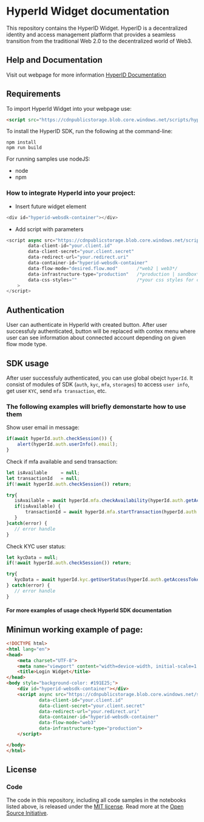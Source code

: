 # HyperId Widget documentation

This repository contains the HyperID Widget.
HyperID is a decentralized identity and access management platform that provides a seamless transition from the traditional Web 2.0 to the decentralized world of Web3. 

## Help and Documentation
Visit out webpage for more information [HyperID Documentation](https://hyperid.gitbook.io/hyperid-dev-docs/)

## Requirements
To import HyperId Widget into your webpage use:
```html
<script src="https://cdnpublicstorage.blob.core.windows.net/scripts/hyperIdWidget.js"></script>
```

To install the HyperID SDK, run the following at the command-line:

```terminal
npm install
npm run build
```

For running samples use nodeJS:
- node
- npm

### How to integrate HyperId into your project:

- Insert future widget element

```js
<div id="hyperid-websdk-container"></div>
```
- Add script with parameters

```js
<script async src="https://cdnpublicstorage.blob.core.windows.net/scripts/hyperIdWidget.js"
        data-client-id="your.client.id"
        data-client-secret="your.client.secret"
        data-redirect-url="your.redirect.uri"
        data-container-id="hyperid-websdk-container"
        data-flow-mode="desired.flow.mod"       /*web2 | web3*/
        data-infrastructure-type="production"   /*production | sandbox*/
        data-css-styles=""                      /*your css styles for container elements*/
    >
</script>
```
## Authentication

User can authenticate in HyperId with created button. After user successfuly authenticated, button will be replaced with contex menu where user can see information about connected account depending on given flow mode type.

## SDK usage

After user successfuly authenticated, you can use global obejct `hyperId`. It consist of modules of SDK (`auth`, `kyc`, `mfa`, `storages`) to access `user info`, get user `KYC`, send `mfa transaction`, etc.

### The following examples will briefly demonstarte how to use them

Show user email in message:
```js
if(await hyperId.auth.checkSession()) {
    alert(hyperId.auth.userInfo().email);
}
```

Check if mfa available and send transaction:
 ```js
let isAvailable     = null;
let transactionId   = null;
if(!await hyperId.auth.checkSession()) return;

try{
    isAvailable = await hyperId.mfa.checkAvailability(hyperId.auth.getAccessToken());
    if(isAvailable) {
        transactionId = await hyperId.mfa.startTransaction(hyperId.auth.getAccessToken(), "code", "Your question here");
    }
}catch(error) {
    // error handle
}
```

Check KYC user status:
 ```js
let kycData = null;
if(!await hyperId.auth.checkSession()) return;

try{
    kycData = await hyperId.kyc.getUserStatus(hyperId.auth.getAccessToken(), verificationLevel.KYC_FULL);
} catch(error) {
    // error handle
}
```

#### For more examples of usage check HyperId SDK documentation

## Minimun working example of page:

```html
<!DOCTYPE html>
<html lang="en">
<head>
    <meta charset="UTF-8">
    <meta name="viewport" content="width=device-width, initial-scale=1.0">
    <title>Login Widget</title>
</head>
<body style="background-color: #191E25;">
    <div id="hyperid-websdk-container"></div>
    <script async src="https://cdnpublicstorage.blob.core.windows.net/scripts/hyperIdWidget.js"
            data-client-id="your.client.id"
            data-client-secret="your.client.secret"
            data-redirect-url="your.redirect.uri"
            data-container-id="hyperid-websdk-container"
            data-flow-mode="web3"
            data-infrastructure-type="production">
    </script>

</body>
</html>
```
## License

### Code
The code in this repository, including all code samples in the notebooks listed above, is released under the [MIT license](LICENSE-CODE). Read more at the [Open Source Initiative](https://opensource.org/licenses/MIT).